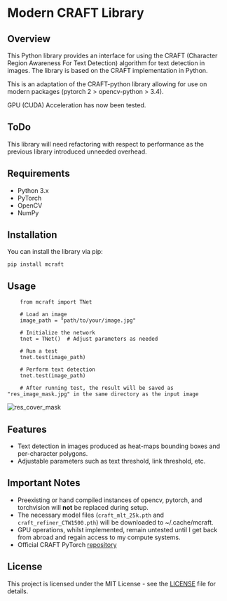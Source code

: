 # Modern CRAFT Library

## Overview
This Python library provides an interface for using the CRAFT (Character Region Awareness For Text Detection) algorithm for text detection in images. The library is based on the CRAFT implementation in Python.

This is an adaptation of the CRAFT-python library allowing for use on modern packages (pytorch 2 > opencv-python > 3.4).

GPU (CUDA) Acceleration has now been tested.

## ToDo
This library will need refactoring with respect to performance as the previous library introduced unneeded overhead.


## Requirements
- Python 3.x
- PyTorch
- OpenCV
- NumPy

## Installation
You can install the library via pip:


```
pip install mcraft
```

## Usage

```
    from mcraft import TNet
    
    # Load an image
    image_path = "path/to/your/image.jpg"
    
    # Initialize the network
    tnet = TNet()  # Adjust parameters as needed
    
    # Run a test
    tnet.test(image_path)
    
    # Perform text detection
    tnet.test(image_path)
    
    # After running test, the result will be saved as "res_image_mask.jpg" in the same directory as the input image
```
![res_cover_mask](https://github.com/manbehindthemadness/modern-craft/assets/24589462/6b3160a4-9223-42de-b5a6-5351ebd0ffff)


## Features
- Text detection in images produced as heat-maps bounding boxes and per-character polygons.
- Adjustable parameters such as text threshold, link threshold, etc.

## Important Notes
- Preexisting or hand compiled instances of opencv, pytorch, and torchvision will **not** be replaced during setup.
- The necessary model files (`craft_mlt_25k.pth` and `craft_refiner_CTW1500.pth`) will be downloaded to ~/.cache/mcraft.
- GPU operations, whilst implemented, remain untested until I get back from abroad and regain access to my compute systems.
- Official CRAFT PyTorch [repository](https://github.com/clovaai/CRAFT-pytorch)

## License

This project is licensed under the MIT License - see the [LICENSE](LICENSE) file for details.
